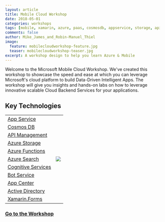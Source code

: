 ```yaml
---
layout: article
title: Mobile Cloud Workshop
date: 2018-05-01
categories: workshops
tags: [mobile, xamarin, azure, paas, cosmosdb, appservice, storage, apimanagement, functions]
comments: false
author: Mike_James_and_Robin-Manuel_Thiel
image:
  feature: mobilecloudworkshop-feature.jpg
  teaser: mobilecloudworkshop-teaser.jpg
excerpt: A workshop design to help you learn Azure & Mobile
---
```


Welcome to the Microsoft Mobile Cloud Workshop. We've created this workshop to showcase the speed and ease at which you can leverage Microsoft's cloud platform to build Data-Driven Intelligent Apps. The workshop will give you insights and hands-on labs on how to leverage innovative scalable Cloud Backend Services for your applications.

## Key Technologies

<table>
  <tr>
    <td nowrap><a href="https://azure.microsoft.com/en-us/services/app-service/">App Service</a></td>
    <td rowspan="11"><img src="https://raw.githubusercontent.com/MikeCodesDotNet/Mobile-Cloud-Workshop/master/Resources/Architecture.png"></td>
  </tr>
  <tr>
    <td nowrap><a href="https://azure.microsoft.com/en-us/services/cosmos-db/">Cosmos DB</a></td>
  </tr>
  <tr>
    <td nowrap><a href="https://azure.microsoft.com/en-us/services/api-management/">API Management</a></td>
  </tr>
  <tr>
    <td nowrap><a href="https://azure.microsoft.com/en-us/services/storage/">Azure Storage</a></td>
  </tr>
  <tr>
    <td nowrap><a href="https://azure.microsoft.com/en-us/services/functions/">Azure Functions</a></td>
  </tr>
  <tr>
    <td nowrap><a href="https://azure.microsoft.com/en-us/services/search/">Azure Search</a></td>
  </tr>
  <tr>
    <td nowrap><a href="https://azure.microsoft.com/en-us/services/cognitive-services/">Cognitive Services</a></td>
  </tr>
  <tr>
    <td nowrap><a href="https://azure.microsoft.com/en-us/services/bot-service/">Bot Service</a></td>
  </tr>
  <tr>
    <td nowrap><a href="https://appcenter.ms/">App Center</a></td>
  </tr>
  <tr>
    <td nowrap><a href="https://azure.microsoft.com/en-us/services/active-directory-b2c/">Active Directory</a></td>
  </tr>
  <tr>
    <td nowrap><a href="https://www.xamarin.com/forms/">Xamarin.Forms</a></td>
  </tr>
</table>

### [Go to the Workshop](https://aka.ms/mobilecloudworkshop)